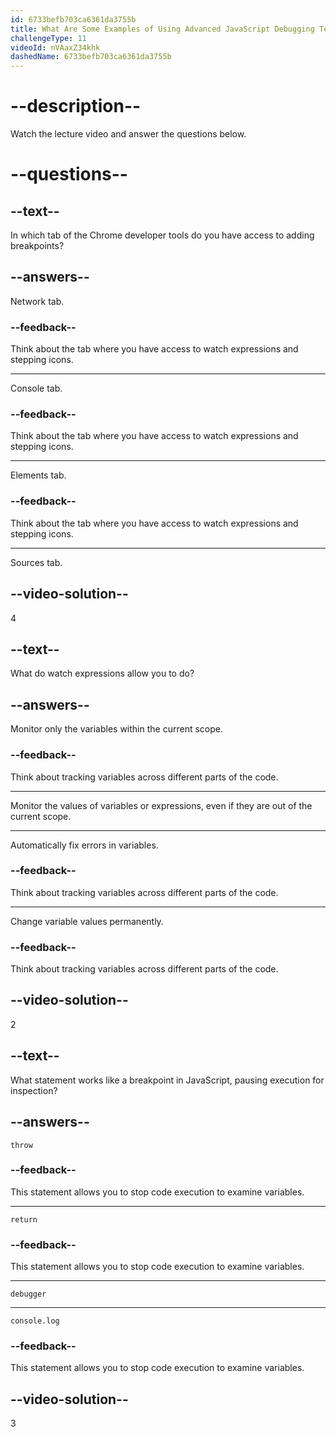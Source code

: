 ```yaml
---
id: 6733befb703ca6361da3755b
title: What Are Some Examples of Using Advanced JavaScript Debugging Techniques?
challengeType: 11
videoId: nVAaxZ34khk
dashedName: 6733befb703ca6361da3755b
---
```


# --description--

Watch the lecture video and answer the questions below.

# --questions--

## --text--

In which tab of the Chrome developer tools do you have access to adding breakpoints?

## --answers--

Network tab.

### --feedback--

Think about the tab where you have access to watch expressions and stepping icons.

---

Console tab.

### --feedback--

Think about the tab where you have access to watch expressions and stepping icons.

---

Elements tab.

### --feedback--

Think about the tab where you have access to watch expressions and stepping icons.

---

Sources tab.

## --video-solution--

4

## --text--

What do watch expressions allow you to do?

## --answers--

Monitor only the variables within the current scope.

### --feedback--

Think about tracking variables across different parts of the code.

---

Monitor the values of variables or expressions, even if they are out of the current scope.

---

Automatically fix errors in variables.

### --feedback--

Think about tracking variables across different parts of the code.

---

Change variable values permanently.

### --feedback--

Think about tracking variables across different parts of the code.

## --video-solution--

2

## --text--

What statement works like a breakpoint in JavaScript, pausing execution for inspection?

## --answers--

`throw`

### --feedback--

This statement allows you to stop code execution to examine variables.

---

`return`

### --feedback--

This statement allows you to stop code execution to examine variables.

---

`debugger`

---

`console.log`

### --feedback--

This statement allows you to stop code execution to examine variables.

## --video-solution--

3
